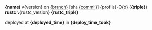 **{name}** v{version} on [{branch}](https://github.com/pashokitsme/maiq-parser-next/tree/{branch}) [sha [{commit}](https://github.com/pashokitsme/maiq-parser-next/tree/{commit})] {profile}-O{o} (**{triple}**) \
**rustc** v{rustc_version} **{rustc_triple}** \
\
deployed at **{deployed_time}** in **{deploy_time_took}**
